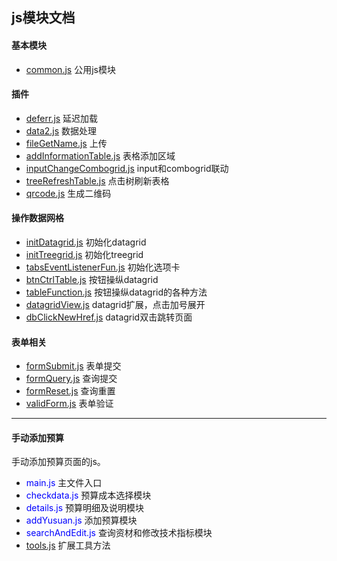 ## js模块文档

#### 基本模块
* [common.js](./modules/common.md) 公用js模块

#### 插件
* [deferr.js](./modules/deferr.md) 延迟加载
* [data2.js](./modules/data2.md) 数据处理
* [fileGetName.js](./modules/fileGetName.md) 上传
* [addInformationTable.js](./modules/addInformationTable.md) 表格添加区域
* [inputChangeCombogrid.js](./modules/inputChangeCombogrid.md) input和combogrid联动
* [treeRefreshTable.js](./modules/treeRefreshTable.md) 点击树刷新表格
* [qrcode.js](./modules/qrcode.md) 生成二维码

#### 操作数据网格
* [initDatagrid.js](./modules/datagrid/initDatagrid.md) 初始化datagrid
* [initTreegrid.js](./modules/datagrid/initTreegrid.md) 初始化treegrid
* [tabsEventListenerFun.js](./modules/datagrid/tabsEventListenerFun.md) 初始化选项卡
* [btnCtrlTable.js](./modules/datagrid/btnCtrlTable.md) 按钮操纵datagrid
* [tableFunction.js](./modules/datagrid/tableFunction.md) 按钮操纵datagrid的各种方法
* [datagridView.js](./modules/datagrid/datagridView.md) datagrid扩展，点击加号展开
* [dbClickNewHref.js](./modules/datagrid/dbClickNewHref.md) datagrid双击跳转页面

#### 表单相关
* [formSubmit.js](./modules/form/formSubmit.md) 表单提交
* [formQuery.js](./modules/form/formQuery.md) 查询提交
* [formReset.js](./modules/form/formReset.md) 查询重置
* [validForm.js](./modules/form/validForm.md) 表单验证

---

#### 手动添加预算
手动添加预算页面的js。
* <span style="color: #00f;">main.js</span> 主文件入口
* <span style="color: #00f;">checkdata.js</span> 预算成本选择模块
* <span style="color: #00f;">details.js</span> 预算明细及说明模块
* <span style="color: #00f;">addYusuan.js</span> 添加预算模块
* <span style="color: #00f;">searchAndEdit.js</span> 查询资材和修改技术指标模块
* [tools.js](./shoudongtianjiayusuan/tools.md) 扩展工具方法
